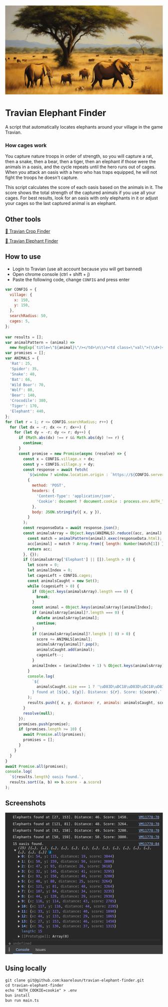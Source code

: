 ![Travian Elephant Finder](./elephants.webp)

# Travian Elephant Finder

A script that automatically locates elephants around your village in the game Travian.

### How cages work

You capture nature troops in order of strength, so you will capture a rat, then a snake, then a bear, then a tiger, then an elephant if those were the animals in a oasis, and the cycle repeats until the hero runs out of cages. When you attack an oasis with a hero who has traps equipped, he will not fight the troops he doesn't capture.

This script calculates the score of each oasis based on the animals in it. The score shows the total strength of the captured animals if you use all your cages. For best results, look for an oasis with only elephants in it or adjust your cages so the last captured animal is an elephant.

## Other tools

[🌾 Travian Crop Finder](https://github.com/kaareloun/travian-crop-finder)

[🐘 Travian Elephant Finder](https://github.com/kaareloun/travian-elephant-finder)

## How to use

- Login to Travian (use alt account because you will get banned)
- Open chrome console (ctrl + shift + j)
- Paste the following code, change `CONFIG` and press enter

```javascript
var CONFIG = {
  village: {
    x: 150,
    y: 150,
  },
  searchRadius: 50,
  cages: 5,
};

var results = [];
var animalPattern = (animal) =>
  new RegExp(`title=\"${animal}\"/></td>\n\\s*<td class=\"val\">(\\d+)</td>`);
var promises = [];
var ANIMALS = {
  'Rat': 25,
  'Spider': 35,
  'Snake': 40,
  'Bat': 66,
  'Wild Boar': 70,
  'Wolf': 80,
  'Bear': 140,
  'Crocodile': 380,
  'Tiger': 170,
  'Elephant': 440,
};
for (let r = 1; r <= CONFIG.searchRadius; r++) {
  for (let dx = -r; dx <= r; dx++) {
    for (let dy = -r; dy <= r; dy++) {
      if (Math.abs(dx) !== r && Math.abs(dy) !== r) {
        continue;
      }
      const promise = new Promise(async (resolve) => {
        const x = CONFIG.village.x + dx;
        const y = CONFIG.village.y + dy;
        const response = await fetch(
          `${window ? window.location.origin : `https://${CONFIG.server}`}/api/v1/map/tile-details`,
          {
            method: 'POST',
            headers: {
              'Content-Type': 'application/json',
              'Cookie': document ? document.cookie : process.env.AUTH_TOKEN || '',
            },
            body: JSON.stringify({ x, y }),
          }
        );
        const responseData = await response.json();
        const animalsArray = Object.keys(ANIMALS).reduce((acc, animal) => {
          const match = animalPattern(animal).exec(responseData.html);
          acc[animal] = match ? Array.from({ length: Number(match[1]) }) : [];
          return acc;
        }, {});
        if ((animalsArray['Elephant'] || []).length > 0) {
          let score = 0;
          let animalIndex = 0;
          let cagesLeft = CONFIG.cages;
          const animalsCaught = new Set();
          while (cagesLeft > 0) {
            if (Object.keys(animalsArray).length === 0) {
              break;
            }
            const animal = Object.keys(animalsArray)[animalIndex];
            if (animalsArray[animal]?.length === 0) {
              delete animalsArray[animal];
              continue;
            }
            if ((animalsArray[animal]?.length || 0) > 0) {
              score += ANIMALS[animal];
              animalsArray[animal]?.pop();
              animalsCaught.add(animal);
              cagesLeft--;
            }
            animalIndex = (animalIndex + 1) % Object.keys(animalsArray).length;
          }
          console.log(
            `${
              animalsCaught.size === 1 ? '\uD83D\uDC18\uD83D\uDC18\uD83D\uDC18' : 'Elephants'
            } found at [${x}, ${y}]. Distance: ${r}. Score: ${score}.`
          );
          results.push({ x, y, distance: r, animals: animalsCaught, score });
        }
        resolve(null);
      });
      promises.push(promise);
      if (promises.length >= 10) {
        await Promise.all(promises);
        promises = [];
      }
    }
  }
}
await Promise.all(promises);
console.log(
  `${results.length} oasis found.`,
  results.sort((a, b) => b.score - a.score)
);
```

## Screenshots

![Console](./console.png)

## Using locally

```
git clone git@github.com:kaareloun/travian-elephant-finder.git
cd travian-elephant-finder
echo "AUTH_COOKIE=cookie" > .env
bun install
bun run main.ts
```
